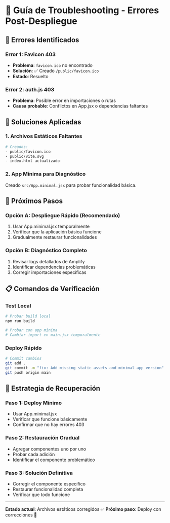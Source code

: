 # 🔧 Guía de Troubleshooting - Errores Post-Despliegue

## 🚨 **Errores Identificados**

### **Error 1: Favicon 403**
- **Problema**: `favicon.ico` no encontrado
- **Solución**: ✅ Creado `/public/favicon.ico`
- **Estado**: Resuelto

### **Error 2: auth.js 403**
- **Problema**: Posible error en importaciones o rutas
- **Causa probable**: Conflictos en App.jsx o dependencias faltantes

## 🔄 **Soluciones Aplicadas**

### **1. Archivos Estáticos Faltantes**
```bash
# Creados:
- public/favicon.ico
- public/vite.svg
- index.html actualizado
```

### **2. App Mínima para Diagnóstico**
Creado `src/App.minimal.jsx` para probar funcionalidad básica.

## 🚀 **Próximos Pasos**

### **Opción A: Despliegue Rápido (Recomendado)**
1. Usar App.minimal.jsx temporalmente
2. Verificar que la aplicación básica funcione
3. Gradualmente restaurar funcionalidades

### **Opción B: Diagnóstico Completo**
1. Revisar logs detallados de Amplify
2. Identificar dependencias problemáticas
3. Corregir importaciones específicas

## 📋 **Comandos de Verificación**

### **Test Local**
```bash
# Probar build local
npm run build

# Probar con app mínima
# Cambiar import en main.jsx temporalmente
```

### **Deploy Rápido**
```bash
# Commit cambios
git add .
git commit -m "fix: Add missing static assets and minimal app version"
git push origin main
```

## 🎯 **Estrategia de Recuperación**

### **Paso 1: Deploy Mínimo**
- Usar App.minimal.jsx
- Verificar que funcione básicamente
- Confirmar que no hay errores 403

### **Paso 2: Restauración Gradual**
- Agregar componentes uno por uno
- Probar cada adición
- Identificar el componente problemático

### **Paso 3: Solución Definitiva**
- Corregir el componente específico
- Restaurar funcionalidad completa
- Verificar que todo funcione

---

**Estado actual**: Archivos estáticos corregidos ✅
**Próximo paso**: Deploy con correcciones 🚀